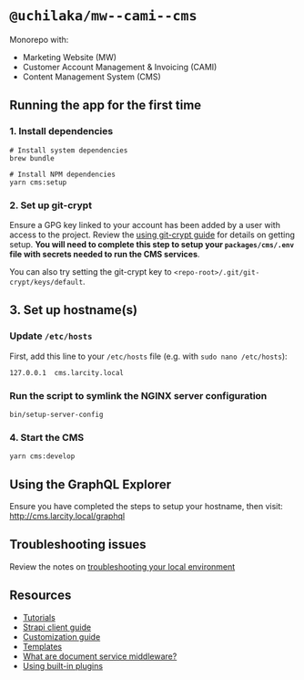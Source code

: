 # `@uchilaka/mw--cami--cms`

Monorepo with:

- Marketing Website (MW)
- Customer Account Management & Invoicing (CAMI)
- Content Management System (CMS)

## Running the app for the first time

### 1. Install dependencies

```shell
# Install system dependencies
brew bundle 

# Install NPM dependencies
yarn cms:setup
```

### 2. Set up git-crypt

Ensure a GPG key linked to your account has been added by a user with access to the project. Review the [using git-crypt guide](./md/GIT-CRYPT.md) for details on getting setup. **You will need to complete this step to setup your `packages/cms/.env` file with secrets needed to run the CMS services**.

You can also try setting the git-crypt key to `<repo-root>/.git/git-crypt/keys/default`.

## 3. Set up hostname(s)

### Update `/etc/hosts`

First, add this line to your `/etc/hosts` file (e.g. with `sudo nano /etc/hosts`):

```shell
127.0.0.1  cms.larcity.local
```

### Run the script to symlink the NGINX server configuration

```shell
bin/setup-server-config
```

### 4. Start the CMS

```shell
yarn cms:develop
```

## Using the GraphQL Explorer

Ensure you have completed the steps to setup your hostname, then visit: <http://cms.larcity.local/graphql>

## Troubleshooting issues

Review the notes on [troubleshooting your local environment](./md/TROUBLESHOOTING.md)

## Resources

- [Tutorials](https://strapi.io/blog/categories/tutorials)
- [Strapi client guide](https://docs.strapi.io/dev-docs/api/client)
- [Customization guide](https://docs.strapi.io/dev-docs/customization)
- [Templates](https://github.com/strapi/strapi/tree/develop/templates)
- [What are document service middleware?](https://strapi.io/blog/what-are-document-service-middleware-and-what-happened-to-lifecycle-hooks-1)
- [Using built-in plugins](https://docs.strapi.io/dev-docs/plugins/using-plugins)
